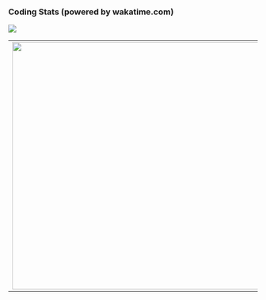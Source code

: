 <!---
Sntx626/Sntx626 is a ✨ special ✨ repository because its `README.md` (this file) appears on your GitHub profile.
You can click the Preview link to take a look at your changes.
--->

### Coding Stats (powered by wakatime.com)
<img src="https://wakatime.com/share/@0325e773-e865-4105-b447-4a955ca060f3/6411bad2-3f9c-48d8-9cb0-1aff46078b5d.svg"></img>
<table><tr>
<td> <img src="https://wakatime.com/share/@0325e773-e865-4105-b447-4a955ca060f3/45da2fa1-9fdf-4edf-b74c-326d4dd096e1.svg" style="width: 500px;"></img></td>
<td> <img src="https://wakatime.com/share/@0325e773-e865-4105-b447-4a955ca060f3/0b166e98-5385-4cee-838c-8bd1487cf76a.svg" style="width: 500px;"></img></td>
</tr></table>

<!--
- 👋 Hi, I’m @Sntx626
- 👀 I’m interested in ...
- 🌱 I’m currently learning ...
- 💞️ I’m looking to collaborate on ...
- 📫 How to reach me ...
--->
